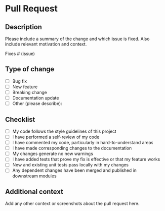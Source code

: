 # Pull Request

## Description
Please include a summary of the change and which issue is fixed. Also include relevant motivation and context.

Fixes # (issue)

## Type of change
- [ ] Bug fix
- [ ] New feature
- [ ] Breaking change
- [ ] Documentation update
- [ ] Other (please describe):

## Checklist
- [ ] My code follows the style guidelines of this project
- [ ] I have performed a self-review of my code
- [ ] I have commented my code, particularly in hard-to-understand areas
- [ ] I have made corresponding changes to the documentation
- [ ] My changes generate no new warnings
- [ ] I have added tests that prove my fix is effective or that my feature works
- [ ] New and existing unit tests pass locally with my changes
- [ ] Any dependent changes have been merged and published in downstream modules

## Additional context
Add any other context or screenshots about the pull request here.
